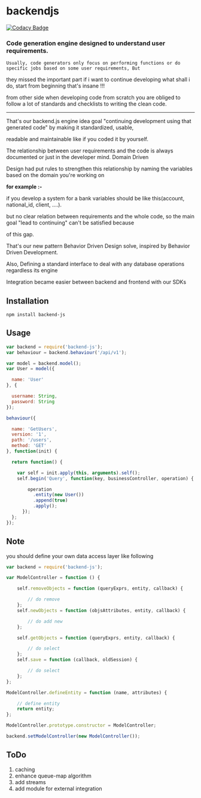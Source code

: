 # backendjs

[![Codacy Badge](https://api.codacy.com/project/badge/Grade/f2f50320606542ffb89bc9fef79dbf3f)](https://www.codacy.com/app/quanode/backendjs?utm_source=github.com&utm_medium=referral&utm_content=quaNode/backendjs&utm_campaign=badger)

### **Code generation engine designed to understand user requirements.**

    Usually, code generators only focus on performing functions or do specific jobs based on some user requirements, But 

they missed the  important part if i want to continue developing what shall i do, start from beginning that's insane !!!

from other side when developing code from scratch you are obliged to follow a lot of standards and checklists to writing the clean code.

---

That's our backend.js engine idea goal "continuing development using that generated code" by making it standardized, usable,

readable and maintainable like if you coded it by yourself.

The relationship between user requirements and the code is always documented or just in the developer mind. Domain Driven

Design had put rules to strengthen this relationship by naming the variables based on the domain you're working on

**for example :-**

if you develop a system for a bank variables should be like this\(account, national\_id, client, ....\).

but no clear relation between requirements and the whole code, so the main goal "lead to continuing" can't be satisfied because

of this gap.

That's our new pattern Behavior Driven Design solve, inspired by Behavior Driven Development.

Also, Defining a standard interface to deal with any database operations regardless its engine

Integration became easier between backend and frontend with our SDKs

## Installation

```
npm install backend-js
```

## Usage

```js
var backend = require('backend-js');
var behaviour = backend.behaviour('/api/v1');

var model = backend.model();
var User = model({

  name: 'User'
}, {

  username: String,
  password: String
});

behaviour({

  name: 'GetUsers',
  version: '1',
  path: '/users',
  method: 'GET'
}, function(init) {

  return function() {

    var self = init.apply(this, arguments).self();
    self.begin('Query', function(key, businessController, operation) {

        operation
          .entity(new User())
          .append(true)
          .apply();
      });
  };
});
```

## Note

you should define your own data access layer like following

```js
var backend = require('backend-js');

var ModelController = function () {

    self.removeObjects = function (queryExprs, entity, callback) {

        // do remove
    };
    self.newObjects = function (objsAttributes, entity, callback) {

        // do add new
    };

    self.getObjects = function (queryExprs, entity, callback) {

        // do select
    };
    self.save = function (callback, oldSession) {

        // do select
    };
};

ModelController.defineEntity = function (name, attributes) {

    // define entity
    return entity;
};

ModelController.prototype.constructor = ModelController;

backend.setModelController(new ModelController());
```

## ToDo

1. caching
2. enhance queue-map algorithm
3. add streams
4. add module for external integration



